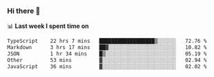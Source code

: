 ### Hi there 👋

<!--
**DBvc/DBvc** is a ✨ _special_ ✨ repository because its `README.md` (this file) appears on your GitHub profile.

Here are some ideas to get you started:

- 🔭 I’m currently working on ...
- 🌱 I’m currently learning ...
- 👯 I’m looking to collaborate on ...
- 🤔 I’m looking for help with ...
- 💬 Ask me about ...
- 📫 How to reach me: ...
- 😄 Pronouns: ...
- ⚡ Fun fact: ...
-->

📊 **Last week I spent time on**
<!--START_SECTION:waka-->

```txt
TypeScript    22 hrs 7 mins   ██████████████████▒░░░░░░   72.76 %
Markdown      3 hrs 17 mins   ██▓░░░░░░░░░░░░░░░░░░░░░░   10.82 %
JSON          1 hr 34 mins    █▒░░░░░░░░░░░░░░░░░░░░░░░   05.19 %
Other         53 mins         ▓░░░░░░░░░░░░░░░░░░░░░░░░   02.94 %
JavaScript    36 mins         ▓░░░░░░░░░░░░░░░░░░░░░░░░   02.02 %
```

<!--END_SECTION:waka-->
